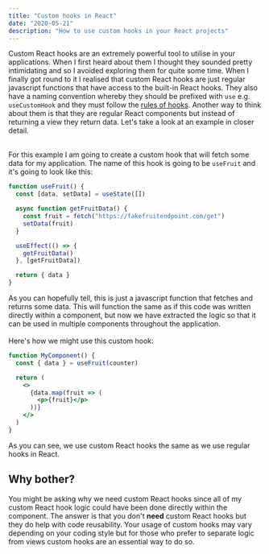 ```yaml
---
title: "Custom hooks in React"
date: "2020-05-21"
description: "How to use custom hooks in your React projects"
---
```


Custom React hooks are an extremely powerful tool to utilise in your applications. When I first heard about them I thought they sounded pretty intimidating and so I avoided exploring them for quite some time. When I finally got round to it I realised that custom React hooks are just regular javascript functions that have access to the built-in React hooks. They also have a naming convention whereby they should be prefixed with `use` e.g. `useCustomHook` and they must follow the <a class="link" href="https://reactjs.org/docs/hooks-rules.html">rules of hooks</a>. Another way to think about them is that they are regular React components but instead of returning a view they return data. Let's take a look at an example in closer detail.
<br/>
<br/>

For this example I am going to create a custom hook that will fetch some data for my application. The name of this hook is going to be `useFruit` and it's going to look like this:

```javascript
function useFruit() {
  const [data, setData] = useState([])

  async function getFruitData() {
    const fruit = fetch("https://fakefruitendpoint.com/get")
    setData(fruit)
  }

  useEffect(() => {
    getFruitData()
  }, [getFruitData])

  return { data }
}
```

As you can hopefully tell, this is just a javascript function that fetches and returns some data. This will function the same as if this code was written directly within a component, but now we have extracted the logic so that it can be used in multiple components throughout the application.
<br/>
<br/>
Here's how we might use this custom hook:

```jsx
function MyComponent() {
  const { data } = useFruit(counter)

  return (
    <>
      {data.map(fruit => (
        <p>{fruit}</p>
      ))}
    </>
  )
}
```

As you can see, we use custom React hooks the same as we use regular hooks in React.

## Why bother?

You might be asking why we need custom React hooks since all of my custom React hook logic could have been done directly within the component. The answer is that you don't <strong>need</strong> custom React hooks but they do help with code reusability. Your usage of custom hooks may vary depending on your coding style but for those who prefer to separate logic from views custom hooks are an essential way to do so.
